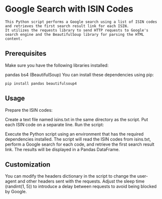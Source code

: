 # Google Search with ISIN Codes
```
This Python script performs a Google search using a list of ISIN codes and retrieves the first search result link for each ISIN. 
It utilizes the requests library to send HTTP requests to Google's search engine and the BeautifulSoup library for parsing the HTML content.
```
## Prerequisites
Make sure you have the following libraries installed:

pandas
bs4 (BeautifulSoup)
You can install these dependencies using pip:
```
pip install pandas beautifulsoup4
```
## Usage
Prepare the ISIN codes:

Create a text file named isins.txt in the same directory as the script.
Put each ISIN code on a separate line.
Run the script:

Execute the Python script using an environment that has the required dependencies installed.
The script will read the ISIN codes from isins.txt, perform a Google search for each code, and retrieve the first search result link.
The results will be displayed in a Pandas DataFrame.

## Customization
You can modify the headers dictionary in the script to change the user-agent and other headers sent with the requests.
Adjust the sleep time (randint(1, 5)) to introduce a delay between requests to avoid being blocked by Google.



